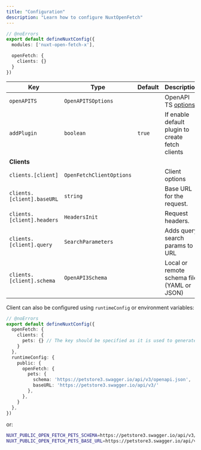 ```yaml
---
title: "Configuration"
description: "Learn how to configure NuxtOpenFetch"
---
```


```ts twoslash [nuxt.config.ts]
// @noErrors
export default defineNuxtConfig({
  modules: ['nuxt-open-fetch-x'],

  openFetch: {
    clients: {}
  }
})
```

| **Key**                      | **Type**   | **Default**           | **Description**                                                                                      |
| ---------------------------- | ---------- | --------------------- | ---------------------------------------------------------------------------------------------------- |
| `openAPITS`                  | `OpenAPITSOptions`   |                  | OpenAPI TS [options](https://openapi-ts.pages.dev/node/#options)                                |
| `addPlugin`                  | `boolean`   |      `true`            | If enable default plugin to create fetch clients                                                   |
| **Clients**                  |            |                       |                                                                                                      |
| `clients.[client]`           | `OpenFetchClientOptions`   |                       | Client options                                                             |
| `clients.[client].baseURL`      | `string`   |       | Base URL for the request.      |
| `clients.[client].headers`      | `HeadersInit`   |       | Request headers.    |
| `clients.[client].query`      | `SearchParameters`   |       | Adds query search params to URL   |
| `clients.[client].schema`     | `OpenAPI3Schema`   |                       | Local or remote schema file (YAML or JSON)                                                  |

Client can also be configured using `runtimeConfig` or environment variables:

```ts twoslash [nuxt.config.ts]
// @noErrors
export default defineNuxtConfig({
  openFetch: {
    clients: {
      pets: {} // The key should be specified as it is used to generate the client
    }
  },
  runtimeConfig: {
    public: {
      openFetch: {
        pets: {
          schema: 'https://petstore3.swagger.io/api/v3/openapi.json',
          baseURL: 'https://petstore3.swagger.io/api/v3/'
        },
      },
    }
  },
})
```
or:
```sh
NUXT_PUBLIC_OPEN_FETCH_PETS_SCHEMA=https://petstore3.swagger.io/api/v3/openapi.json
NUXT_PUBLIC_OPEN_FETCH_PETS_BASE_URL=https://petstore3.swagger.io/api/v3/
```
